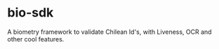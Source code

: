 # bio-sdk
A biometry framework to validate Chilean Id's, with Liveness, OCR and other cool features.
